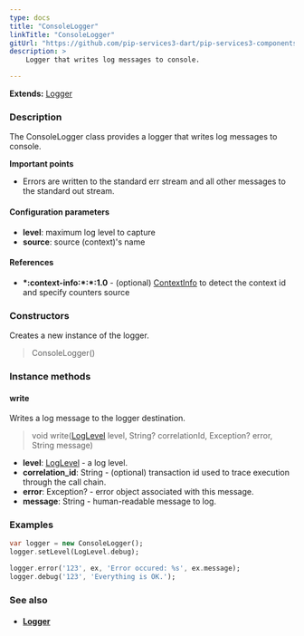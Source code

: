 ```yaml
---
type: docs
title: "ConsoleLogger"
linkTitle: "ConsoleLogger"
gitUrl: "https://github.com/pip-services3-dart/pip-services3-components-dart"
description: >
    Logger that writes log messages to console.

---
```


**Extends:** [Logger](../logger)

### Description

The  ConsoleLogger class provides a logger that writes log messages to console.

**Important points**

- Errors are written to the standard err stream and all other messages to the standard out stream.

#### Configuration parameters
- **level**: maximum log level to capture
- **source**: source (context)'s name

#### References
- **\*:context-info:\*:\*:1.0** - (optional) [ContextInfo](../../info/context_info) to detect the context id and specify counters source

### Constructors
Creates a new instance of the logger.

> ConsoleLogger()

### Instance methods

#### write
Writes a log message to the logger destination.

> void write([LogLevel](../log_level) level, String? correlationId, Exception? error, String message)

- **level**: [LogLevel](../log_level) - a log level.
- **correlation_id**: String - (optional) transaction id used to trace execution through the call chain.
- **error**: Exception? - error object associated with this message.
- **message**: String - human-readable message to log.

### Examples

```dart
var logger = new ConsoleLogger();
logger.setLevel(LogLevel.debug);

logger.error('123', ex, 'Error occured: %s', ex.message);
logger.debug('123', 'Everything is OK.');
```

### See also
- #### [Logger](../logger)
